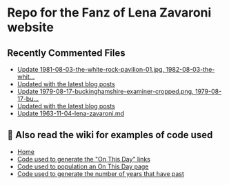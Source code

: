 # Repo for the Fanz of Lena Zavaroni website

## Recently Commented Files
<!-- BLOG-POST-LIST:START -->
- [Update 1981-08-03-the-white-rock-pavilion-01.jpg, 1982-08-03-the-whit…](https://github.com/FanzOfLenaZavaroni/fanzoflenazavaroni.github.io/commit/e20bb0c05475c7b1d700628c2058bcbcc3934c39)
- [Updated with the latest blog posts](https://github.com/FanzOfLenaZavaroni/fanzoflenazavaroni.github.io/commit/7cf8a332c25d301e1e67a66e45aff000dd0fea49)
- [Update 1979-08-17-buckinghamshire-examiner-cropped.png, 1979-08-17-bu…](https://github.com/FanzOfLenaZavaroni/fanzoflenazavaroni.github.io/commit/d6d9d877b7b90363341901a177f44f7e3ae411e8)
- [Updated with the latest blog posts](https://github.com/FanzOfLenaZavaroni/fanzoflenazavaroni.github.io/commit/c603d3fa6a9bcdffe4248531846c05d15ee5b830)
- [Update 1963-11-04-lena-zavaroni.md](https://github.com/FanzOfLenaZavaroni/fanzoflenazavaroni.github.io/commit/6160370d560881d889929b1a2ac925f448992212)
<!-- BLOG-POST-LIST:END -->

## :notebook: Also read the wiki for examples of code used
* [Home](https://github.com/FanzOfLenaZavaroni/fanzoflenazavaroni.github.io/wiki)
* [Code used to generate the "On This Day" links](https://github.com/FanzOfLenaZavaroni/fanzoflenazavaroni.github.io/wiki/On-This-Day-Code)
* [Code used to population an On This Day page](https://github.com/FanzOfLenaZavaroni/fanzoflenazavaroni.github.io/wiki/Code-used-to-population-an-On-This-Day-page)
* [Code used to generate the number of years that have past](https://github.com/FanzOfLenaZavaroni/fanzoflenazavaroni.github.io/wiki/Number-of-years-gone-by-code)
